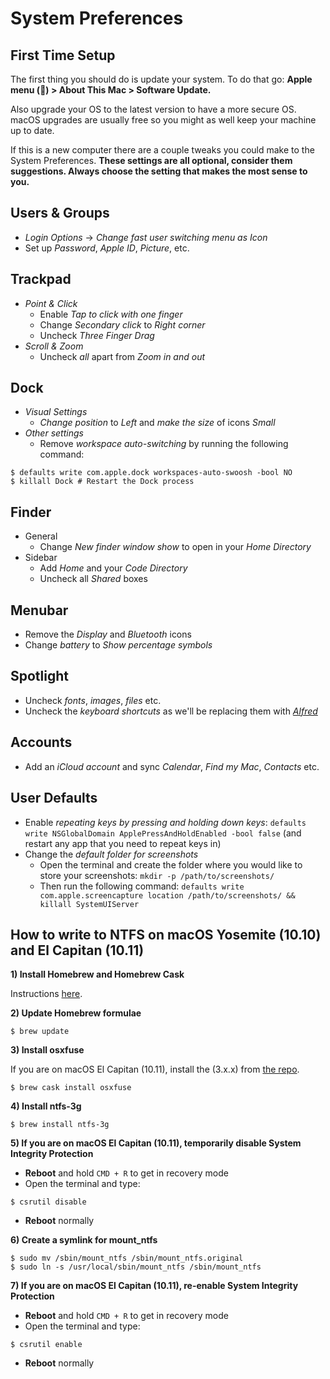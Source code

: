 # System Preferences

## First Time Setup

The first thing you should do is update your system. To do that go:
**Apple menu () > About This Mac > Software Update.**

Also upgrade your OS to the latest version to have a more secure OS. macOS
upgrades are usually free so you might as well keep your machine up to date.

If this is a new computer there are a couple tweaks you could make to the
System Preferences. **These settings are all optional, consider them
suggestions. Always choose the setting that makes the most sense to you.**

## Users & Groups

- _Login Options_ -> _Change fast user switching menu as Icon_
- Set up _Password_, _Apple ID_, _Picture_, etc.

## Trackpad

- _Point & Click_
    - Enable _Tap to click with one finger_
    - Change _Secondary click_ to _Right corner_
    - Uncheck _Three Finger Drag_
- _Scroll & Zoom_
    - Uncheck _all_ apart from _Zoom in and out_

## Dock

- _Visual Settings_
    - _Change position_ to _Left_ and _make the size_ of icons _Small_
- _Other settings_
    - Remove _workspace auto-switching_ by running the following command:

```shell
$ defaults write com.apple.dock workspaces-auto-swoosh -bool NO
$ killall Dock # Restart the Dock process
```

## Finder

- General
    - Change _New finder window show_ to open in your _Home Directory_
- Sidebar
    - Add _Home_ and your _Code Directory_
    - Uncheck all _Shared_ boxes

## Menubar

- Remove the _Display_ and _Bluetooth_ icons
- Change _battery_ to _Show percentage symbols_

## Spotlight

- Uncheck _fonts_, _images_, _files_ etc.
- Uncheck the _keyboard shortcuts_ as we'll be replacing them with
  [_Alfred_](https://www.alfredapp.com/)

## Accounts

- Add an _iCloud account_ and sync _Calendar_, _Find my Mac_, _Contacts_ etc.

## User Defaults

- Enable _repeating keys by pressing and holding down keys_: `defaults write
  NSGlobalDomain ApplePressAndHoldEnabled -bool false` (and restart any app
  that you need to repeat keys in)
- Change the _default folder for screenshots_
    - Open the terminal and create the folder where you would like to store
      your screenshots: `mkdir -p /path/to/screenshots/`
    - Then run the following command: `defaults write com.apple.screencapture
      location /path/to/screenshots/ && killall SystemUIServer`

## How to write to NTFS on macOS Yosemite (10.10) and El Capitan (10.11)

**1) Install Homebrew and Homebrew Cask**

Instructions [here](https://sourabhbajaj.com/mac-setup/Homebrew/README.html).

**2) Update Homebrew formulae**

    $ brew update

**3) Install osxfuse**

If you are on macOS El Capitan (10.11), install the (3.x.x) from [the
repo](https://github.com/osxfuse/osxfuse/releases).

    $ brew cask install osxfuse

**4) Install ntfs-3g**

    $ brew install ntfs-3g

**5) If you are on macOS El Capitan (10.11), temporarily disable System
Integrity Protection**

 - **Reboot** and hold `CMD + R` to get in recovery mode
 - Open the terminal and type:

```shell
$ csrutil disable
```

 - **Reboot** normally

**6) Create a symlink for mount_ntfs**

```shell
$ sudo mv /sbin/mount_ntfs /sbin/mount_ntfs.original
$ sudo ln -s /usr/local/sbin/mount_ntfs /sbin/mount_ntfs
```

**7) If you are on macOS El Capitan (10.11), re-enable System Integrity
Protection**

 - **Reboot** and hold `CMD + R` to get in recovery mode
 - Open the terminal and type:

```shell
$ csrutil enable
```

 - **Reboot** normally
